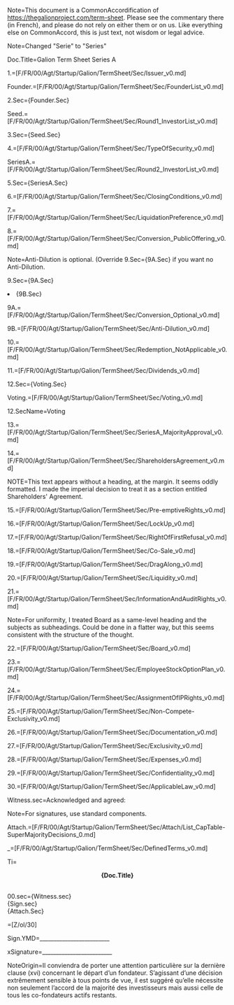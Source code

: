 Note=This document is a CommonAccordification of <a href="https://thegalionproject.com/term-sheet">https://thegalionproject.com/term-sheet</a>.  Please see the commentary there (in French), and please do not rely on either them or on us.  Like everything else on CommonAccord, this is just text, not wisdom or legal advice. 
 
Note=Changed "Serie" to "Series"

Doc.Title=Galion Term Sheet Series A

1.=[F/FR/00/Agt/Startup/Galion/TermSheet/Sec/Issuer_v0.md]

Founder.=[F/FR/00/Agt/Startup/Galion/TermSheet/Sec/FounderList_v0.md]

2.Sec={Founder.Sec}

Seed.=[F/FR/00/Agt/Startup/Galion/TermSheet/Sec/Round1_InvestorList_v0.md]

3.Sec={Seed.Sec}

4.=[F/FR/00/Agt/Startup/Galion/TermSheet/Sec/TypeOfSecurity_v0.md]

SeriesA.=[F/FR/00/Agt/Startup/Galion/TermSheet/Sec/Round2_InvestorList_v0.md]

5.Sec={SeriesA.Sec}

6.=[F/FR/00/Agt/Startup/Galion/TermSheet/Sec/ClosingConditions_v0.md]

7.=[F/FR/00/Agt/Startup/Galion/TermSheet/Sec/LiquidationPreference_v0.md]

8.=[F/FR/00/Agt/Startup/Galion/TermSheet/Sec/Conversion_PublicOffering_v0.md]

Note=Anti-Dilution is optional. (Override 9.Sec={9A.Sec} if you want no Anti-Dilution.

9.Sec={9A.Sec}<li>{9B.Sec}

9A.=[F/FR/00/Agt/Startup/Galion/TermSheet/Sec/Conversion_Optional_v0.md]

9B.=[F/FR/00/Agt/Startup/Galion/TermSheet/Sec/Anti-Dilution_v0.md]

10.=[F/FR/00/Agt/Startup/Galion/TermSheet/Sec/Redemption_NotApplicable_v0.md]

11.=[F/FR/00/Agt/Startup/Galion/TermSheet/Sec/Dividends_v0.md]

12.Sec={Voting.Sec}

Voting.=[F/FR/00/Agt/Startup/Galion/TermSheet/Sec/Voting_v0.md]

12.SecName=Voting

13.=[F/FR/00/Agt/Startup/Galion/TermSheet/Sec/SeriesA_MajorityApproval_v0.md]

14.=[F/FR/00/Agt/Startup/Galion/TermSheet/Sec/ShareholdersAgreement_v0.md]

NOTE=This text appears without a heading, at the margin.  It seems oddly formatted.  I made the imperial decision to treat it as a section entitled Shareholders' Agreement. 

15.=[F/FR/00/Agt/Startup/Galion/TermSheet/Sec/Pre-emptiveRights_v0.md]

16.=[F/FR/00/Agt/Startup/Galion/TermSheet/Sec/LockUp_v0.md]

17.=[F/FR/00/Agt/Startup/Galion/TermSheet/Sec/RightOfFirstRefusal_v0.md]

18.=[F/FR/00/Agt/Startup/Galion/TermSheet/Sec/Co-Sale_v0.md]

19.=[F/FR/00/Agt/Startup/Galion/TermSheet/Sec/DragAlong_v0.md]

20.=[F/FR/00/Agt/Startup/Galion/TermSheet/Sec/Liquidity_v0.md]

21.=[F/FR/00/Agt/Startup/Galion/TermSheet/Sec/InformationAndAuditRights_v0.md]

Note=For uniformity, I treated Board as a same-level heading and the subjects as subheadings.  Could be done in a flatter way, but this seems consistent with the structure of the thought.

22.=[F/FR/00/Agt/Startup/Galion/TermSheet/Sec/Board_v0.md]

23.=[F/FR/00/Agt/Startup/Galion/TermSheet/Sec/EmployeeStockOptionPlan_v0.md]

24.=[F/FR/00/Agt/Startup/Galion/TermSheet/Sec/AssignmentOfIPRights_v0.md]

25.=[F/FR/00/Agt/Startup/Galion/TermSheet/Sec/Non-Compete-Exclusivity_v0.md]

26.=[F/FR/00/Agt/Startup/Galion/TermSheet/Sec/Documentation_v0.md]

27.=[F/FR/00/Agt/Startup/Galion/TermSheet/Sec/Exclusivity_v0.md]

28.=[F/FR/00/Agt/Startup/Galion/TermSheet/Sec/Expenses_v0.md]

29.=[F/FR/00/Agt/Startup/Galion/TermSheet/Sec/Confidentiality_v0.md]

30.=[F/FR/00/Agt/Startup/Galion/TermSheet/Sec/ApplicableLaw_v0.md]

Witness.sec=Acknowledged and agreed:

Note=For signatures, use standard components.

Attach.=[F/FR/00/Agt/Startup/Galion/TermSheet/Sec/Attach/List_CapTable-SuperMajorityDecisions_0.md]

_=[F/FR/00/Agt/Startup/Galion/TermSheet/Sec/DefinedTerms_v0.md]

Ti=<b><center>{Doc.Title}</center></b><br>

00.sec={Witness.sec}<br>{Sign.sec}<br>{Attach.Sec}

=[Z/ol/30]

Sign.YMD=_________________________

xSignature=_________________________

NoteOrigin=Il conviendra de porter une attention particulière sur la dernière clause (xvi) concernant le départ d’un fondateur. S’agissant d’une décision extrêmement sensible à tous points de vue, il est suggéré qu’elle nécessite non seulement l’accord de la majorité des investisseurs mais aussi celle de tous les co-fondateurs actifs restants.